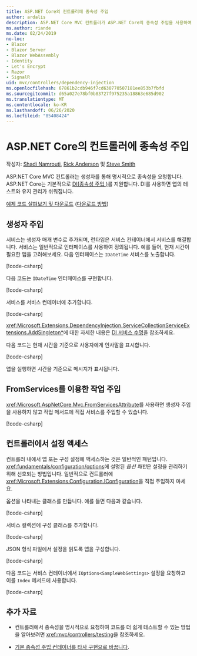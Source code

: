 ```yaml
---
title: ASP.NET Core의 컨트롤러에 종속성 주입
author: ardalis
description: ASP.NET Core MVC 컨트롤러가 ASP.NET Core의 종속성 주입을 사용하여 해당 생성자를 통해 명시적으로 해당 종속성을 요청하는 방법을 알아봅니다.
ms.author: riande
ms.date: 02/24/2019
no-loc:
- Blazor
- Blazor Server
- Blazor WebAssembly
- Identity
- Let's Encrypt
- Razor
- SignalR
uid: mvc/controllers/dependency-injection
ms.openlocfilehash: 67861b2cdb946f7cd630770507181ee853b7fbfd
ms.sourcegitcommit: d65a027e78bf0b83727f975235a18863e685d902
ms.translationtype: MT
ms.contentlocale: ko-KR
ms.lasthandoff: 06/26/2020
ms.locfileid: "85408424"
---
```

# <a name="dependency-injection-into-controllers-in-aspnet-core"></a>ASP.NET Core의 컨트롤러에 종속성 주입

<a name="dependency-injection-controllers"></a>

작성자: [Shadi Namrouti](https://github.com/shadinamrouti), [Rick Anderson](https://twitter.com/RickAndMSFT) 및 [Steve Smith](https://github.com/ardalis)

ASP.NET Core MVC 컨트롤러는 생성자를 통해 명시적으로 종속성을 요청합니다. ASP.NET Core는 기본적으로 [DI(종속성 주입 )](xref:fundamentals/dependency-injection)를 지원합니다. DI를 사용하면 앱의 테스트와 유지 관리가 쉬워집니다.

[예제 코드 살펴보기 및 다운로드](https://github.com/dotnet/AspNetCore.Docs/tree/master/aspnetcore/mvc/controllers/dependency-injection/sample) ([다운로드 방법](xref:index#how-to-download-a-sample))

## <a name="constructor-injection"></a>생성자 주입

서비스는 생성자 매개 변수로 추가되며, 런타임은 서비스 컨테이너에서 서비스를 해결합니다. 서비스는 일반적으로 인터페이스를 사용하여 정의됩니다. 예를 들어, 현재 시간이 필요한 앱을 고려해보세요. 다음 인터페이스는 `IDateTime` 서비스를 노출합니다.

[!code-csharp[](dependency-injection/sample/ControllerDI/Interfaces/IDateTime.cs?name=snippet)]

다음 코드는 `IDateTime` 인터페이스를 구현합니다.

[!code-csharp[](dependency-injection/sample/ControllerDI/Services/SystemDateTime.cs?name=snippet)]

서비스를 서비스 컨테이너에 추가합니다.

[!code-csharp[](dependency-injection/sample/ControllerDI/Startup1.cs?name=snippet&highlight=3)]

<xref:Microsoft.Extensions.DependencyInjection.ServiceCollectionServiceExtensions.AddSingleton*>에 대한 자세한 내용은 [DI 서비스 수명](xref:fundamentals/dependency-injection#service-lifetimes)을 참조하세요.

다음 코드는 현재 시간을 기준으로 사용자에게 인사말을 표시합니다.

[!code-csharp[](dependency-injection/sample/ControllerDI/Controllers/HomeController.cs?name=snippet)]

앱을 실행하면 시간을 기준으로 메시지가 표시됩니다.

## <a name="action-injection-with-fromservices"></a>FromServices를 이용한 작업 주입

<xref:Microsoft.AspNetCore.Mvc.FromServicesAttribute>를 사용하면 생성자 주입을 사용하지 않고 작업 메서드에 직접 서비스를 주입할 수 있습니다.

[!code-csharp[](dependency-injection/sample/ControllerDI/Controllers/HomeController.cs?name=snippet2)]

## <a name="access-settings-from-a-controller"></a>컨트롤러에서 설정 액세스

컨트롤러 내에서 앱 또는 구성 설정에 액세스하는 것은 일반적인 패턴입니다. <xref:fundamentals/configuration/options>에 설명된 *옵션 패턴*은 설정을 관리하기 위해 선호되는 방법입니다. 일반적으로 컨트롤러에 <xref:Microsoft.Extensions.Configuration.IConfiguration>을 직접 주입하지 마세요.

옵션을 나타내는 클래스를 만듭니다. 예를 들면 다음과 같습니다.

[!code-csharp[](dependency-injection/sample/ControllerDI/Models/SampleWebSettings.cs?name=snippet)]

서비스 컬렉션에 구성 클래스를 추가합니다.

[!code-csharp[](dependency-injection/sample/ControllerDI/Startup.cs?highlight=4&name=snippet1)]

JSON 형식 파일에서 설정을 읽도록 앱을 구성합니다.

[!code-csharp[](dependency-injection/sample/ControllerDI/Program.cs?name=snippet&range=10-15)]

다음 코드는 서비스 컨테이너에서 `IOptions<SampleWebSettings>` 설정을 요청하고 이를 `Index` 메서드에 사용합니다.

[!code-csharp[](dependency-injection/sample/ControllerDI/Controllers/SettingsController.cs?name=snippet)]

## <a name="additional-resources"></a>추가 자료

* 컨트롤러에서 종속성을 명시적으로 요청하여 코드를 더 쉽게 테스트할 수 있는 방법을 알아보려면 <xref:mvc/controllers/testing>을 참조하세요.

* [기본 종속성 주입 컨테이너를 타사 구현으로 바꿉니다](xref:fundamentals/dependency-injection#default-service-container-replacement).

